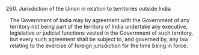 260. Jurisdiction of the Union in relation to territories outside India

The Government of India may by agreement with the Government of any territory not being part of the territory of India undertake any executive, legislative or judicial functions vested in the Government of such territory, but every such agreement shall be subject to, and governed by, any law relating to the exercise of foreign jurisdiction for the time being in force.

